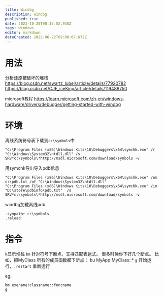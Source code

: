 ```yaml
---
title: Windbg
description: windbg
published: true
date: 2023-10-20T08:15:52.938Z
tags: windows
editor: markdown
dateCreated: 2022-06-22T09:00:07.672Z
---
```


# 用法
分析还原被破坏的堆栈
https://blog.csdn.net/swartz_lubel/article/details/77920782
https://blog.csdn.net/CJF_iceKing/article/details/119488750

microsoft教程
https://learn.microsoft.com/zh-cn/windows-hardware/drivers/debugger/getting-started-with-windbg

# 环境
 离线系统符号表下载到```c:\symbols```中
```
"C:\Program Files (x86)\Windows Kits\10\Debuggers\x64\symchk.exe" /r "C:\Windows\System32\ntdll.dll" /s SRV*c:\symbols\*http://msdl.microsoft.com/download/symbols -v
```
用symchk导出导入pdb信息
```
"C:\Program Files (x86)\Windows Kits\10\Debuggers\x64\symchk.exe" /om c:\pdb.txt /of "C:\Windows\System32\ntdll.dll"
"C:\Program Files (x86)\Windows Kits\10\Debuggers\x64\symchk.exe" /im "D:\store\pdbinfo\pdb.txt"  /s SRV*c:\symbols\*http://msdl.microsoft.com/download/symbols -v
```
windbg加载离线pdb
```
.sympath+ c:\symbols
.reload
```
# 指令
```k```显示堆栈
```bm``` 针对符号下断点，支持匹配表达式。 很多时候你下好几个断点。 比如，把MyClass 所有的成员函数都下断点： bu MyApp!MyClass::*
```g``` 开始运行，```.restart``` 重新运行

eg.
```
bm exename!classname::funcname
g
```